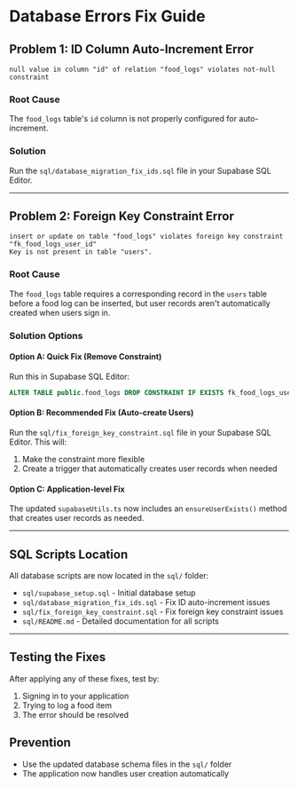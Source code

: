 # Database Errors Fix Guide

## Problem 1: ID Column Auto-Increment Error
```
null value in column "id" of relation "food_logs" violates not-null constraint
```

### Root Cause
The `food_logs` table's `id` column is not properly configured for auto-increment.

### Solution
Run the `sql/database_migration_fix_ids.sql` file in your Supabase SQL Editor.

---

## Problem 2: Foreign Key Constraint Error
```
insert or update on table "food_logs" violates foreign key constraint "fk_food_logs_user_id"
Key is not present in table "users".
```

### Root Cause
The `food_logs` table requires a corresponding record in the `users` table before a food log can be inserted, but user records aren't automatically created when users sign in.

### Solution Options

#### Option A: Quick Fix (Remove Constraint)
Run this in Supabase SQL Editor:
```sql
ALTER TABLE public.food_logs DROP CONSTRAINT IF EXISTS fk_food_logs_user_id;
```

#### Option B: Recommended Fix (Auto-create Users)
Run the `sql/fix_foreign_key_constraint.sql` file in your Supabase SQL Editor. This will:
1. Make the constraint more flexible
2. Create a trigger that automatically creates user records when needed

#### Option C: Application-level Fix
The updated `supabaseUtils.ts` now includes an `ensureUserExists()` method that creates user records as needed.

---

## SQL Scripts Location

All database scripts are now located in the `sql/` folder:
- `sql/supabase_setup.sql` - Initial database setup
- `sql/database_migration_fix_ids.sql` - Fix ID auto-increment issues
- `sql/fix_foreign_key_constraint.sql` - Fix foreign key constraint issues
- `sql/README.md` - Detailed documentation for all scripts

---

## Testing the Fixes

After applying any of these fixes, test by:
1. Signing in to your application
2. Trying to log a food item
3. The error should be resolved

## Prevention
- Use the updated database schema files in the `sql/` folder
- The application now handles user creation automatically
